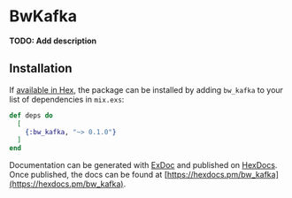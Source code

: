 # BwKafka

**TODO: Add description**

## Installation

If [available in Hex](https://hex.pm/docs/publish), the package can be installed
by adding `bw_kafka` to your list of dependencies in `mix.exs`:

```elixir
def deps do
  [
    {:bw_kafka, "~> 0.1.0"}
  ]
end
```

Documentation can be generated with [ExDoc](https://github.com/elixir-lang/ex_doc)
and published on [HexDocs](https://hexdocs.pm). Once published, the docs can
be found at [https://hexdocs.pm/bw_kafka](https://hexdocs.pm/bw_kafka).

